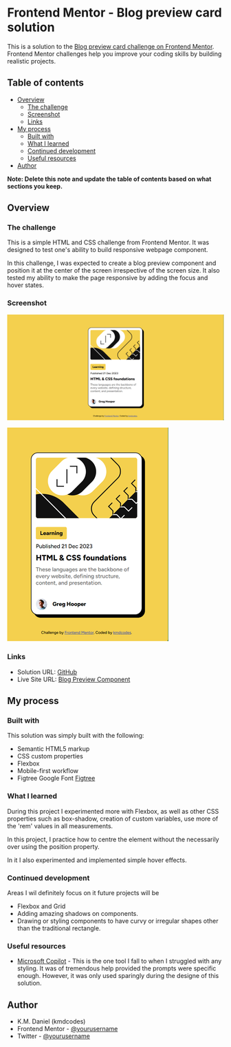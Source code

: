 # Frontend Mentor - Blog preview card solution

This is a solution to the [Blog preview card challenge on Frontend Mentor](https://www.frontendmentor.io/challenges/blog-preview-card-ckPaj01IcS). Frontend Mentor challenges help you improve your coding skills by building realistic projects. 

## Table of contents

- [Overview](#overview)
  - [The challenge](#the-challenge)
  - [Screenshot](#screenshot)
  - [Links](#links)
- [My process](#my-process)
  - [Built with](#built-with)
  - [What I learned](#what-i-learned)
  - [Continued development](#continued-development)
  - [Useful resources](#useful-resources)
- [Author](#author)


**Note: Delete this note and update the table of contents based on what sections you keep.**

## Overview

### The challenge

This is a simple HTML and CSS challenge from Frontend Mentor. It was designed to test one's ability to build responsive webpage component. 

In this challenge, I was expected to create a blog preview component and position it at the center of the screen irrespective of the screen size. It also tested my ability to make the page responsive by adding the focus and hover states.

### Screenshot

![Desktop View](my-blog-preview-component-desktop.png)

![Mobile View](my-blog-preview-component-mobile.png)



### Links

- Solution URL: [GitHub](https://github.com/kmdcodes/blog-preview-card-main)
- Live Site URL: [Blog Preview Component](https://blog-preview-card-main-gules-tau.vercel.app/)

## My process

### Built with

This solution was simply built with the following:
- Semantic HTML5 markup
- CSS custom properties
- Flexbox
- Mobile-first workflow
- Figtree Google Font [Figtree](https://fonts.google.com/specimen/Figtree)



### What I learned

During this project I experimented more with Flexbox, as well as other CSS properties such as box-shadow, creation of custom variables, use more of the 'rem' values in all measurements. 

In this project, I practice how to centre the element without the necessarily over using the position property. 

In it I also experimented and implemented simple hover effects.


### Continued development

Areas I wil definitely focus on it future projects will be 
- Flexbox and Grid
- Adding amazing shadows on components.
- Drawing or styling components to have curvy or irregular shapes other than the traditional rectangle.

### Useful resources

- [Microsoft Copilot](https://copilot.microsoft.com/) - This is the one tool I fall to when I struggled with any styling. It was of tremendous help provided the prompts were specific enough. However, it was only used sparingly during the designe of this solution.


## Author

- K.M. Daniel (kmdcodes)
- Frontend Mentor - [@yourusername](https://www.frontendmentor.io/profile/yourusername)
- Twitter - [@yourusername](https://www.twitter.com/yourusername)
